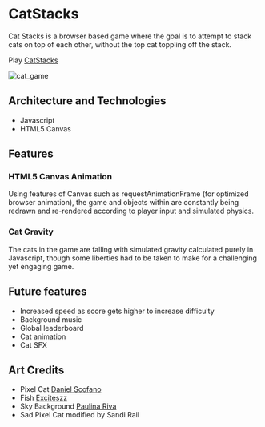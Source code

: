 # CatStacks

Cat Stacks is a browser based game where the goal is to attempt to stack cats on top of each other, without the top cat toppling off the stack.

Play [CatStacks](http://catstacks.herokuapp.com)

![cat_game](https://i.imgur.com/tz1gdL9.gif)

## Architecture and Technologies

* Javascript
* HTML5 Canvas

## Features

### HTML5 Canvas Animation

Using features of Canvas such as requestAnimationFrame (for optimized browser animation), the game and objects within are constantly being redrawn and re-rendered according to player input and simulated physics.

### Cat Gravity

The cats in the game are falling with simulated gravity calculated purely in Javascript, though some liberties had to be taken to make for a challenging yet engaging game. 

## Future features

* Increased speed as score gets higher to increase difficulty
* Background music
* Global leaderboard
* Cat animation
* Cat SFX


## Art Credits

* Pixel Cat [Daniel Scofano](https://www.instagram.com/scofanogd/)
* Fish [Exciteszz](https://opengameart.org/users/exciteszz)
* Sky Background [Paulina Riva](https://www.patreon.com/paulinariva)
* Sad Pixel Cat modified by Sandi Rail

